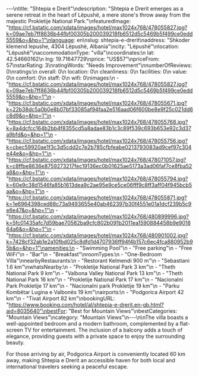 ---\ntitle: "Shtepia e Drerit"\ndescription: "Shtepia e Drerit emerges as a serene retreat in the heart of Lëpushë, a mere stone's throw away from the majestic Prokletije National Park."\nfeaturedImage: "https://cf.bstatic.com/xdata/images/hotel/max1024x768/478055827.jpg?k=09ae7eb7ff8636b44fbf00305b200039218fb6512d5c5469b5f499ce0edd5559&o=&hp=1"\nlanguage: en\nslug: shtepia-e-drerit\naddress: "Shkoder klemend lepushe, 4304 Lëpushë, Albania"\ncity: "Lëpushë"\nlocation: "Lëpushë"\naccommodationType: "villa"\ncoordinates:\n  lat: 42.54660162\n  lng: 19.71647729\nprice: "US$57"\npriceFrom: 57\nstarRating: 3\nratingWords: "Needs Improvement"\nnumberOfReviews: 0\nratings:\n  overall: 0\n  location: 0\n  cleanliness: 0\n  facilities: 0\n  value: 0\n  comfort: 0\n  staff: 0\n  wifi: 0\nimages:\n  - "https://cf.bstatic.com/xdata/images/hotel/max1024x768/478055827.jpg?k=09ae7eb7ff8636b44fbf00305b200039218fb6512d5c5469b5f499ce0edd5559&o=&hp=1"\n  - "https://cf.bstatic.com/xdata/images/hotel/max1024x768/478055671.jpg?k=22b38dc5a0b0e8b07bf33085af94faa2e516aad06f600be8e9f25c021dd6c8d9&o=&hp=1"\n  - "https://cf.bstatic.com/xdata/images/hotel/max1024x768/478055768.jpg?k=8a4dcfcc164b2bb4f8355cd5a8adae83b1c3c89f539c693b653e92c3d37a9bfd&o=&hp=1"\n  - "https://cf.bstatic.com/xdata/images/hotel/max1024x768/478055756.jpg?k=cbec59920ae1f3c3d5cdd2c7e2b785cfbfeabe0213793083ad9cef97c304e44e&o=&hp=1"\n  - "https://cf.bstatic.com/xdata/images/hotel/max1024x768/478071057.jpg?k=c8ffbe8636e8759273217fec19136ec0b01625ae5173a3ad06faf7ce8fba52a8&o=&hp=1"\n  - "https://cf.bstatic.com/xdata/images/hotel/max1024x768/478055794.jpg?k=60e9c38d1546fa85b1613dea9c2ae95e9ce5ce06fff9c8ff3aff04f945bcb5aa&o=&hp=1"\n  - "https://cf.bstatic.com/xdata/images/hotel/max1024x768/478055871.jpg?k=1e6964398ced88c73a9493655e40ab462397b30f4551e01a1dcf239b5c9e6e47&o=&hp=1"\n  - "https://cf.bstatic.com/xdata/images/hotel/max1024x768/480899996.jpg?k=5fc01435afc7d59bae70582ba9cfc802b091b2011ea1590884458b9e901864a6&o=&hp=1"\n  - "https://cf.bstatic.com/xdata/images/hotel/max1024x768/480901002.jpg?k=7428cf32ab1e2a10fbd025c8dfd1d4707936ff94f4b157c6ec4fca880952b95b&o=&hp=1"\namenities:\n  - "Swimming Pool"\n  - "Free parking"\n  - "Free WiFi"\n  - "Bar"\n  - "Breakfast"\nroomTypes:\n  - "One-Bedroom Villa"\nnearbyRestaurants:\n  - "Restorant Kelmendi 900 m"\n  - "Sebastiani 1.6 km"\nwhatsNearby:\n  - "Prokletije National Park 3 km"\n  - "Theth National Park 9 km"\n  - "Valbona Valley National Park 13 km"\n  - "Theth National Park 16 km"\n  - "Prokletije National Park 17 km"\n  - "Nacionalni Park Prokletije 17 km"\n  - "Nacionalni park Prokletije 19 km"\n  - "Parku Kombëtar Lugina e Valbonës 19 km"\nairports:\n  - "Podgorica Airport 42 km"\n  - "Tivat Airport 82 km"\nbookingURL: "https://www.booking.com/hotel/al/shtepia-e-drerit.en-gb.html?aid=8035640"\nbestFor: "Best for Mountain Views"\nbestCategories: "Mountain Views"\ncategory: "Mountain Views"\n---\n\nThe villa boasts a well-appointed bedroom and a modern bathroom, complemented by a flat-screen TV for entertainment. The inclusion of a balcony adds a touch of elegance, providing guests with a private space to enjoy the surrounding beauty.

For those arriving by air, Podgorica Airport is conveniently located 60 km away, making Shtepia e Drerit an accessible haven for both local and international travelers seeking a peaceful escape.